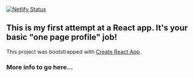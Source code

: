 [![Netlify Status](https://api.netlify.com/api/v1/badges/5cab6fc9-8af1-4439-a325-b60e26cbf3a5/deploy-status)](https://app.netlify.com/sites/jolly-knuth-71e083/deploys)

## This is my first attempt at a React app. It's your basic "one page profile" job!

This project was bootstrapped with [Create React App](https://github.com/facebook/create-react-app).

### More info to go here...
